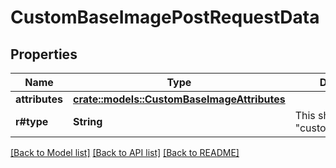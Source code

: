 # CustomBaseImagePostRequestData

## Properties

Name | Type | Description | Notes
------------ | ------------- | ------------- | -------------
**attributes** | [**crate::models::CustomBaseImageAttributes**](CustomBaseImageAttributes.md) |  | 
**r#type** | **String** | This should always be \"custom_base_image\" | 

[[Back to Model list]](../README.md#documentation-for-models) [[Back to API list]](../README.md#documentation-for-api-endpoints) [[Back to README]](../README.md)


